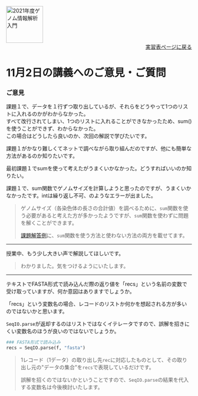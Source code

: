 <img src="https://lh3.googleusercontent.com/pw/AM-JKLVhTn_UySwMdfMwXvoq8l3VN7IkrY9cwtH2YJVMxAlMznUBWC9IpFtgPRIyfAXru4oykkYD-1WjWi0Ao5XgkB9JICvzDBcfn0L_5X2_KOOppsURK5DfSifCC-s7Vx5oQrBUn_BNWn_hfAPdhlVbKQGE=w1097-h235-no?authuser=0" alt="2021年度ゲノム情報解析入門" height="100px" align="middle">

<div align="right"><a href="https://github.com/CropEvol/lecture#section2">実習表ページに戻る</a></div>

# 11月2日の講義へのご意見・ご質問

### ご意見

課題１で、データを１行ずつ取り出しているが、それらをどうやって1つのリストに入れるのかがわからなかった。  
すべて改行されてしまい、1つのリストに入れることができなかったため、sum()を使うことができず、わからなかった。  
この場合はどうしたら良いのか、次回の解説で学びたいです。

課題１がかなり難しくてネットで調べながら取り組んだのですが、他にも簡単な方法があるのか知りたいです。

最初課題１でsumを使って考えたがうまくいかなかった。どうすればいいのか知りたい。

課題１で、sum関数でゲノムサイズを計算しようと思ったのですが、うまくいかなかったです。intは繰り返し不可、のようなエラーが出ました。

> ゲノムサイズ（各染色体の長さの合計値）を調べるために、`sum`関数を使う必要があると考えた方が多かったようですが、`sum`関数を使わずに問題を解くことができます。
> 
> [課題解答例](https://colab.research.google.com/github/CropEvol/lecture/blob/master/textbook_2021/L03_2_python_library_biopython.HW.ANS.ipynb)に、`sum`関数を使う方法と使わない方法の両方を載せてます。

---

授業中、もう少し大きい声で解説してほしいです。

> わかりました。気をつけるようにいたします。

---

テキストでFASTA形式で読み込んだ際の返り値を「recs」という名前の変数で受け取っていますが、何か意図はありますでしょうか。

「recs」という変数名の場合、レコードのリストか何かを想起される方が多いのではないかと思います。

`SeqIO.parse`が返却するのはリストではなくイテレータですので、誤解を招きにくい変数名のほうが良いのではないでしょうか。

```python
### FASTA形式で読み込み
recs = SeqIO.parse(f, "fasta")
```

> 1レコード（1データ）の取り出し先`rec`に対応したものとして、その取り出し元の"データの集合"を`recs`で表現しているだけです。
> 
> 誤解を招くのではないかということですので、`SeqIO.parse`の結果を代入する変数名は今後検討いたします。
